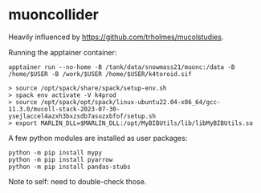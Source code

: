 # muoncollider

Heavily influenced by https://github.com/trholmes/mucolstudies.

Running the apptainer container:

```
apptainer run --no-home -B /tank/data/snowmass21/muonc:/data -B /home/$USER -B /work/$USER /home/$USER/k4toroid.sif

> source /opt/spack/share/spack/setup-env.sh
> spack env activate -V k4prod
> source /opt/spack/opt/spack/linux-ubuntu22.04-x86_64/gcc-11.3.0/mucoll-stack-2023-07-30-ysejlaccel4azxh3bxzsdb7asuzxbfof/setup.sh
> export MARLIN_DLL=$MARLIN_DLL:/opt/MyBIBUtils/lib/libMyBIBUtils.so
```

A few python modules are installed as user packages:

```
python -m pip install mypy
python -m pip install pyarrow
python -m pip install pandas-stubs
```

Note to self: need to double-check those.
